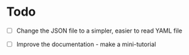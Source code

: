 # Todo

- [ ] Change the JSON file to a simpler, easier to read YAML file
- [ ] Improve the documentation - make a mini-tutorial

